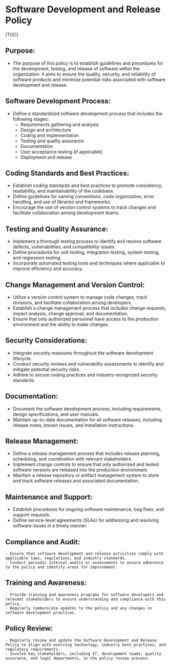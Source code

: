 # Software Development and Release Policy

[TOC]

## Purpose:

- The purpose of this policy is to establish guidelines and procedures for the development, testing, and release of software within the organization. It aims to ensure the quality, security, and reliability of software products and minimize potential risks associated with software development and release.

## Software Development Process:

- Define a standardized software development process that includes the following stages:
  - Requirements gathering and analysis
  - Design and architecture
  - Coding and implementation
  - Testing and quality assurance
  - Documentation
  - User acceptance testing (if applicable)
  - Deployment and release

## Coding Standards and Best Practices:

- Establish coding standards and best practices to promote consistency, readability, and maintainability of the codebase.
- Define guidelines for naming conventions, code organization, error handling, and use of libraries and frameworks.
- Encourage the use of version control systems to track changes and facilitate collaboration among development teams.

## Testing and Quality Assurance:

- Implement a thorough testing process to identify and resolve software defects, vulnerabilities, and compatibility issues.
- Define procedures for unit testing, integration testing, system testing, and regression testing.
- Incorporate automated testing tools and techniques where applicable to improve efficiency and accuracy.

## Change Management and Version Control:

- Utilize a version control system to manage code changes, track revisions, and facilitate collaboration among developers.
- Establish a change management process that includes change requests, impact analysis, change approval, and documentation.
- Ensure that only authorized personnel have access to the production environment and the ability to make changes.

## Security Considerations:

- Integrate security measures throughout the software development lifecycle.
- Conduct security reviews and vulnerability assessments to identify and mitigate potential security risks.
- Adhere to secure coding practices and industry-recognized security standards.

## Documentation:

- Document the software development process, including requirements, design specifications, and user manuals.
- Maintain up-to-date documentation for all software releases, including release notes, known issues, and installation instructions.

## Release Management:

- Define a release management process that includes release planning, scheduling, and coordination with relevant stakeholders.
- Implement change controls to ensure that only authorized and tested software versions are released into the production environment.
- Maintain a release repository or artifact management system to store and track software releases and associated documentation.

## Maintenance and Support:

- Establish procedures for ongoing software maintenance, bug fixes, and support requests.
- Define service-level agreements (SLAs) for addressing and resolving software issues in a timely manner.

## Compliance and Audit:

    - Ensure that software development and release activities comply with applicable laws, regulations, and industry standards.
    - Conduct periodic internal audits or assessments to ensure adherence to the policy and identify areas for improvement.

## Training and Awareness:

    - Provide training and awareness programs for software developers and relevant stakeholders to ensure understanding and compliance with this policy.
    - Regularly communicate updates to the policy and any changes in software development practices.

## Policy Review:

    - Regularly review and update the Software Development and Release Policy to align with evolving technology, industry best practices, and regulatory requirements.
    - Involve key stakeholders, including IT, development teams, quality assurance, and legal departments, in the policy review process.

